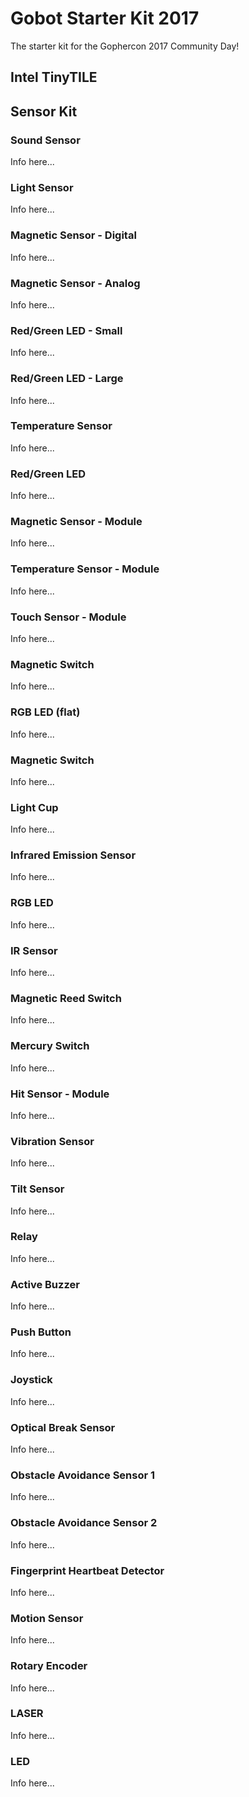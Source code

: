 # Gobot Starter Kit 2017

The starter kit for the Gophercon 2017 Community Day!

## Intel TinyTILE

## Sensor Kit

### Sound Sensor

Info here...

### Light Sensor

Info here...

### Magnetic Sensor - Digital

Info here...

### Magnetic Sensor - Analog

Info here...

### Red/Green LED - Small

Info here...

### Red/Green LED - Large

Info here...

### Temperature Sensor

Info here...

### Red/Green LED

Info here...

### Magnetic Sensor - Module

Info here...

### Temperature Sensor - Module

Info here...

### Touch Sensor - Module

Info here...

### Magnetic Switch

Info here...

### RGB LED (flat)

Info here...

### Magnetic Switch

Info here...

### Light Cup

Info here...

### Infrared Emission Sensor

Info here...

### RGB LED

Info here...

### IR Sensor

Info here...

### Magnetic Reed Switch

Info here...

### Mercury Switch

Info here...

### Hit Sensor - Module

Info here...

### Vibration Sensor

Info here...

### Tilt Sensor

Info here...

### Relay

Info here...

### Active Buzzer

Info here...

### Push Button

Info here...

### Joystick

Info here...

### Optical Break Sensor

Info here...

### Obstacle Avoidance Sensor 1

Info here...

### Obstacle Avoidance Sensor 2

Info here...

### Fingerprint Heartbeat Detector

Info here...

### Motion Sensor

Info here...

### Rotary Encoder

Info here...

### LASER

Info here...

### LED

Info here...

